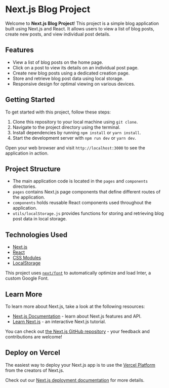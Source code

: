 # Next.js Blog Project

Welcome to **Next.js Blog Project**! This project is a simple blog application built using Next.js and React. It allows users to view a list of blog posts, create new posts, and view individual post details.

## Features

- View a list of blog posts on the home page.
- Click on a post to view its details on an individual post page.
- Create new blog posts using a dedicated creation page.
- Store and retrieve blog post data using local storage.
- Responsive design for optimal viewing on various devices.

## Getting Started

To get started with this project, follow these steps:

1. Clone this repository to your local machine using `git clone`.
2. Navigate to the project directory using the terminal.
3. Install dependencies by running `npm install` or `yarn install`.
4. Start the development server with `npm run dev` or `yarn dev`.

Open your web browser and visit `http://localhost:3000` to see the application in action.

## Project Structure

- The main application code is located in the `pages` and `components` directories.
- `pages` contains Next.js page components that define different routes of the application.
- `components` holds reusable React components used throughout the application.
- `utils/localStorage.js` provides functions for storing and retrieving blog post data in local storage.

## Technologies Used

- [Next.js](https://nextjs.org)
- [React](https://reactjs.org)
- [CSS Modules](https://github.com/css-modules/css-modules)
- [LocalStorage](https://developer.mozilla.org/en-US/docs/Web/API/Window/localStorage)


This project uses [`next/font`](https://nextjs.org/docs/basic-features/font-optimization) to automatically optimize and load Inter, a custom Google Font.

## Learn More

To learn more about Next.js, take a look at the following resources:

- [Next.js Documentation](https://nextjs.org/docs) - learn about Next.js features and API.
- [Learn Next.js](https://nextjs.org/learn) - an interactive Next.js tutorial.

You can check out [the Next.js GitHub repository](https://github.com/vercel/next.js/) - your feedback and contributions are welcome!

## Deploy on Vercel

The easiest way to deploy your Next.js app is to use the [Vercel Platform](https://vercel.com/new?utm_medium=default-template&filter=next.js&utm_source=create-next-app&utm_campaign=create-next-app-readme) from the creators of Next.js.

Check out our [Next.js deployment documentation](https://nextjs.org/docs/deployment) for more details.
